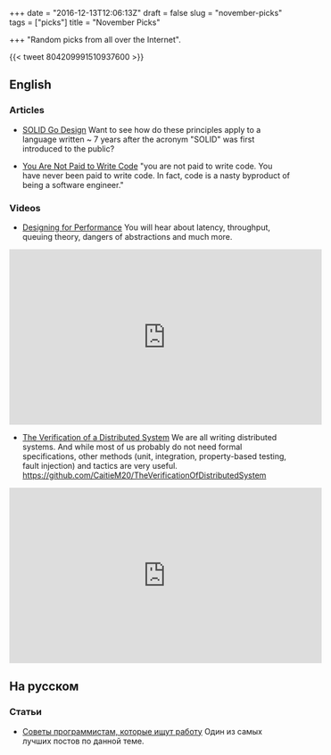 +++
date = "2016-12-13T12:06:13Z"
draft = false
slug = "november-picks"
tags = ["picks"]
title = "November Picks"

+++
"Random picks from all over the Internet".

<!--more-->

{{< tweet 804209991510937600 >}}

## English

### Articles

* [SOLID Go Design](https://dave.cheney.net/2016/08/20/solid-go-design)
  Want to see how do these principles apply to a language written ~ 7 years
  after the acronym "SOLID" was first introduced to the public?

* [You Are Not Paid to Write Code](http://bravenewgeek.com/you-are-not-paid-to-write-code/)
  "you are not paid to write code. You have never been paid to write code. In
  fact, code is a nasty byproduct of being a software engineer."

### Videos

* [Designing for Performance](https://www.youtube.com/watch?v=03GsLxVdVzU)
  You will hear about latency, throughput, queuing theory, dangers of
  abstractions and much more.

<iframe width="560" height="315" src="https://www.youtube.com/embed/03GsLxVdVzU" frameborder="0" allowfullscreen></iframe>

* [The Verification of a Distributed System](https://www.youtube.com/watch?v=kDh5BrqiGhI)
  We are all writing distributed systems. And while most of us probably do not
  need formal specifications, other methods (unit, integration, property-based
  testing, fault injection) and tactics are very useful.
  https://github.com/CaitieM20/TheVerificationOfDistributedSystem

<iframe width="560" height="315" src="https://www.youtube.com/embed/kDh5BrqiGhI" frameborder="0" allowfullscreen></iframe>

## На русском

### Статьи

* [Советы программистам, которые ищут работу](https://medium.com/@shiroginne/%D1%81%D0%BE%D0%B2%D0%B5%D1%82%D1%8B-%D0%BF%D1%80%D0%BE%D0%B3%D1%80%D0%B0%D0%BC%D0%BC%D0%B8%D1%81%D1%82%D0%B0%D0%BC-%D0%BA%D0%BE%D1%82%D0%BE%D1%80%D1%8B%D0%B5-%D0%B8%D1%89%D1%83%D1%82-%D1%80%D0%B0%D0%B1%D0%BE%D1%82%D1%83-c4df8f7caf1f#.ung9wu4n0)
  Один из самых лучших постов по данной теме.
